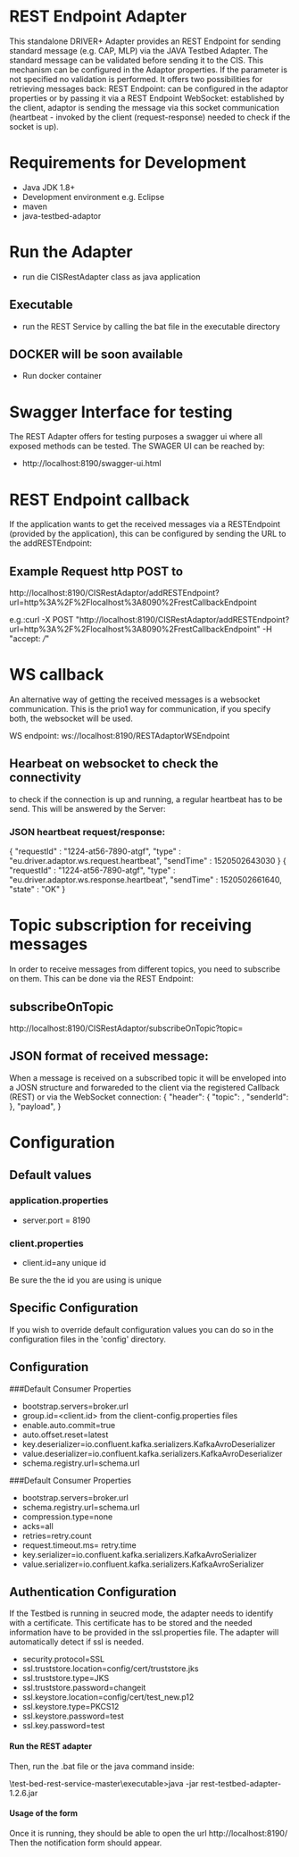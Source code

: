 # REST Endpoint Adapter
This standalone DRIVER+ Adapter provides an REST Endpoint for sending standard message (e.g. CAP, MLP) via the JAVA Testbed Adapter.
The standard message can be validated before sending it to the CIS. This mechanism can be configured in the Adaptor properties. If the parameter is not specified no validation is performed.
It offers two possibilities for retrieving messages back:
REST Endpoint: can be configured in the adaptor properties or by passing it via a REST Endpoint
WebSocket: established by the client, adaptor is sending the message via this socket communication (heartbeat - invoked by the client (request-response) needed to check if the socket is up).

# Requirements for Development

* Java JDK 1.8+
* Development environment e.g. Eclipse
* maven
* java-testbed-adaptor

# Run the Adapter
* run die CISRestAdapter class as java application

## Executable
* run the REST Service by calling the bat file in the executable directory

## DOCKER will be soon available
* Run docker container

# Swagger Interface for testing
The REST Adapter offers for testing purposes a swagger ui where all exposed methods can be tested.
The SWAGER UI can be reached by:
* http://localhost:8190/swagger-ui.html

# REST Endpoint callback
If the application wants to get the received messages via a RESTEndpoint (provided by the application), this can
be configured by sending the URL to the addRESTEndpoint:

## Example Request http POST to
http://localhost:8190/CISRestAdaptor/addRESTEndpoint?url=http%3A%2F%2Flocalhost%3A8090%2FrestCallbackEndpoint

e.g.:curl -X POST "http://localhost:8190/CISRestAdaptor/addRESTEndpoint?url=http%3A%2F%2Flocalhost%3A8090%2FrestCallbackEndpoint" -H "accept: */*"

# WS callback
An alternative way of getting the received messages is a websocket communication.
This is the prio1 way for communication, if you specify both, the websocket will be used.

WS endpoint:
ws://localhost:8190/RESTAdaptorWSEndpoint

## Hearbeat on websocket to check the connectivity
to check if the connection is up and running, a regular heartbeat has to be send. This will be answered by the Server:

### JSON heartbeat request/response:
{
  "requestId" : "1224-at56-7890-atgf",
  "type" : "eu.driver.adaptor.ws.request.heartbeat",
  "sendTime" : 1520502643030
}
{
  "requestId" : "1224-at56-7890-atgf",
  "type" : "eu.driver.adaptor.ws.response.heartbeat",
  "sendTime" : 1520502661640,
  "state" : "OK"
}

# Topic subscription for receiving messages
In order to receive messages from different topics, you need to subscribe on them. This can be done via the REST Endpoint:

## subscribeOnTopic
http://localhost:8190/CISRestAdaptor/subscribeOnTopic?topic=<topicName>

## JSON format of received message:
When a message is received on a subscribed topic it will be enveloped into a JOSN structure and forwareded to the client via the registered Callback (REST) or via the WebSocket connection:
{
	"header": {
				"topic": <topicName of the received message>,
				"senderId": <clientId of the sending solution>
			  },
	"payload", <the received message>
}

# Configuration

## Default values
### application.properties
* server.port = 8190

### client.properties
* client.id=any unique id

Be sure the the id you are using is unique


## Specific Configuration

If you wish to override default configuration values you can do so in the configuration files in the 'config' directory.

## Configuration

###Default Consumer Properties
* bootstrap.servers=broker.url
* group.id=<client.id> from the client-config.properties files
* enable.auto.commit=true
* auto.offset.reset=latest
* key.deserializer=io.confluent.kafka.serializers.KafkaAvroDeserializer
* value.deserializer=io.confluent.kafka.serializers.KafkaAvroDeserializer
* schema.registry.url=schema.url

###Default Consumer Properties
* bootstrap.servers=broker.url
* schema.registry.url=schema.url
* compression.type=none
* acks=all
* retries=retry.count
* request.timeout.ms= retry.time
* key.serializer=io.confluent.kafka.serializers.KafkaAvroSerializer
* value.serializer=io.confluent.kafka.serializers.KafkaAvroSerializer

## Authentication Configuration
If the Testbed is running in seucred mode, the adapter needs to identify with a certificate. This certificate has to be stored and the needed information have to be provided in the ssl.properties file. The adapter will automatically detect if ssl is needed.
* security.protocol=SSL
* ssl.truststore.location=config/cert/truststore.jks
* ssl.truststore.type=JKS
* ssl.truststore.password=changeit
* ssl.keystore.location=config/cert/test_new.p12
* ssl.keystore.type=PKCS12
* ssl.keystore.password=test
* ssl.key.password=test


#### Run the REST adapter

Then, run the .bat file or the java command inside:

\test-bed-rest-service-master\executable>java -jar rest-testbed-adapter-1.2.6.jar

#### Usage of the form

Once it is running, they should be able to open the url http://localhost:8190/
Then the notification form should appear.
